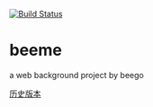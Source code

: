 [![Build Status](https://travis-ci.org/maniafish/beeme.svg?branch=master)](https://travis-ci.org/maniafish/beeme)
# beeme
a web background project by beego

[历史版本](./CHANGELOG.md)
